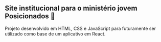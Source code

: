 ## Site institucional para o ministério jovem Posicionados 📌

Projeto desenvolvido em HTML, CSS e JavaScript para futuramente ser utilizado como base de um aplicativo em React.